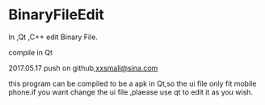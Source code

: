 # BinaryFileEdit
In ,Qt ,C++ edit Binary File.

compile in Qt

2017.05.17 push on github,xxsmall@sina.com

this program can be compiled to be a apk in Qt,so the ui file only fit mobile phone.if you want change the ui file ,plaease use qt to edit it as you wish.
